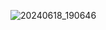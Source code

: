 ![20240618_190646](https://github.com/invigilator-a/jiuhuo/assets/132236766/0ed39609-7e38-41e2-a032-73834e84febe)
